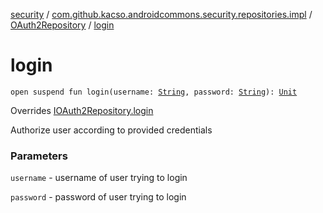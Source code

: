 [security](../../index.md) / [com.github.kacso.androidcommons.security.repositories.impl](../index.md) / [OAuth2Repository](index.md) / [login](./login.md)

# login

`open suspend fun login(username: `[`String`](https://kotlinlang.org/api/latest/jvm/stdlib/kotlin/-string/index.html)`, password: `[`String`](https://kotlinlang.org/api/latest/jvm/stdlib/kotlin/-string/index.html)`): `[`Unit`](https://kotlinlang.org/api/latest/jvm/stdlib/kotlin/-unit/index.html)

Overrides [IOAuth2Repository.login](../../com.github.kacso.androidcommons.security.repositories/-i-o-auth2-repository/login.md)

Authorize user according to provided credentials

### Parameters

`username` - username of user trying to login

`password` - password of user trying to login